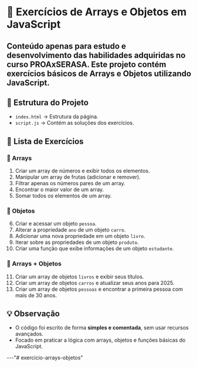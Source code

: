 # 📘 Exercícios de Arrays e Objetos em JavaScript  

Conteúdo apenas para estudo e desenvolvimento das habilidades adquiridas no curso **PROAxSERASA**.
Este projeto contém exercícios básicos de **Arrays** e **Objetos** utilizando **JavaScript**.  
---

## 📂 Estrutura do Projeto  

- `index.html` → Estrutura da página.  
- `script.js` → Contém as soluções dos exercícios.  

## 📝 Lista de Exercícios  

### 🔹 Arrays  
1. Criar um array de números e exibir todos os elementos.  
2. Manipular um array de frutas (adicionar e remover).  
3. Filtrar apenas os números pares de um array.  
4. Encontrar o maior valor de um array.  
5. Somar todos os elementos de um array.  

### 🔹 Objetos  
6. Criar e acessar um objeto `pessoa`.  
7. Alterar a propriedade `ano` de um objeto `carro`.  
8. Adicionar uma nova propriedade em um objeto `livro`.  
9. Iterar sobre as propriedades de um objeto `produto`.  
10. Criar uma função que exibe informações de um objeto `estudante`.  

### 🔹 Arrays + Objetos  
11. Criar um array de objetos `livros` e exibir seus títulos.  
12. Criar um array de objetos `carros` e atualizar seus anos para 2025.  
13. Criar um array de objetos `pessoas` e encontrar a primeira pessoa com mais de 30 anos.  

## 💡 Observação  

- O código foi escrito de forma **simples e comentada**, sem usar recursos avançados.  
- Focado em praticar a lógica com arrays, objetos e funções básicas do JavaScript.  

---"# exercicio-arrays-objetos" 
